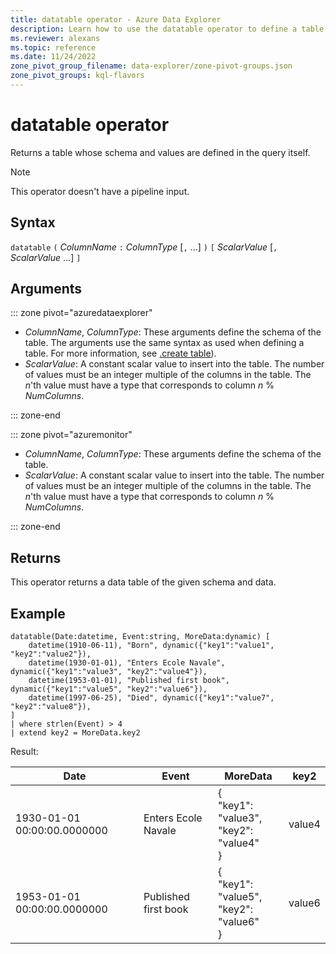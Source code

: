 ```yaml
---
title: datatable operator - Azure Data Explorer
description: Learn how to use the datatable operator to define a table with given schema and data.
ms.reviewer: alexans
ms.topic: reference
ms.date: 11/24/2022
zone_pivot_group_filename: data-explorer/zone-pivot-groups.json
zone_pivot_groups: kql-flavors
---
```

# datatable operator

Returns a table whose schema and values are defined in the query itself.

> [!NOTE]
> This operator doesn't have a pipeline input.

## Syntax

`datatable` `(` *ColumnName* `:` *ColumnType* [`,` ...] `)` `[` *ScalarValue* [`,` *ScalarValue* ...] `]`

## Arguments

::: zone pivot="azuredataexplorer"

* *ColumnName*, *ColumnType*: These arguments define the schema of the table. The arguments use the same syntax as used when defining a table.
  For more information, see [.create table](../management/create-table-command.md)).
* *ScalarValue*: A constant scalar value to insert into the table. The number of values
  must be an integer multiple of the columns in the table. The *n*'th value
  must have a type that corresponds to column *n* % *NumColumns*.

::: zone-end

::: zone pivot="azuremonitor"

* *ColumnName*, *ColumnType*: These arguments define the schema of the table.
* *ScalarValue*: A constant scalar value to insert into the table. The number of values
  must be an integer multiple of the columns in the table. The *n*'th value
  must have a type that corresponds to column *n* % *NumColumns*.

::: zone-end

## Returns

This operator returns a data table of the given schema and data.

## Example

```kusto
datatable(Date:datetime, Event:string, MoreData:dynamic) [
    datetime(1910-06-11), "Born", dynamic({"key1":"value1", "key2":"value2"}),
    datetime(1930-01-01), "Enters Ecole Navale", dynamic({"key1":"value3", "key2":"value4"}),
    datetime(1953-01-01), "Published first book", dynamic({"key1":"value5", "key2":"value6"}),
    datetime(1997-06-25), "Died", dynamic({"key1":"value7", "key2":"value8"}),
]
| where strlen(Event) > 4
| extend key2 = MoreData.key2
```

Result:

|Date|Event|MoreData|key2|
|---|---|---|---|
|1930-01-01 00:00:00.0000000|Enters Ecole Navale|{<br>  "key1": "value3",<br>  "key2": "value4"<br>}|value4|
|1953-01-01 00:00:00.0000000|Published first book|{<br>  "key1": "value5",<br>  "key2": "value6"<br>}|value6|
